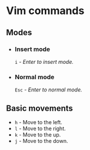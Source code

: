 # Vim commands

## Modes

- ### Insert mode
    `i` - *Enter to insert mode.*
- ### Normal mode
    `Esc` - *Enter to normal mode.*

## Basic movements

- `h` - Move to the left.
- `l` - Move to the right.
- `k` - Move to the up.
- `j` - Move to the down.
